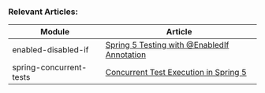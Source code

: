 ### Relevant Articles: 

Module | Article
--|--
enabled-disabled-if | [Spring 5 Testing with @EnabledIf Annotation](https://www.baeldung.com/spring-5-enabledIf)
spring-concurrent-tests | [Concurrent Test Execution in Spring 5](https://www.baeldung.com/spring-5-concurrent-tests)